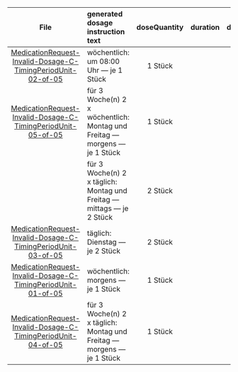 | File | generated dosage instruction text | doseQuantity | duration | durationUnit | frequency | period | periodUnit | Day<br>of<br>Week | Time<br>Of<br>Day | when | bounds[x] |
| :---: | :--- | :---: | :---: | :---: | :---: | :---: | :---: | :---: | :---: | :---: | :---: |
| [MedicationRequest-Invalid-Dosage-C-TimingPeriodUnit-02-of-05](./MedicationRequest-Invalid-Dosage-C-TimingPeriodUnit-02-of-05.html) | wöchentlich: um 08:00 Uhr — je 1 Stück | 1 Stück |  |  | 1 | 1 | wk |  | 08:00:00 |  |  |
| [MedicationRequest-Invalid-Dosage-C-TimingPeriodUnit-05-of-05](./MedicationRequest-Invalid-Dosage-C-TimingPeriodUnit-05-of-05.html) | für 3 Woche(n) 2 x wöchentlich: Montag und Freitag — morgens — je 1 Stück | 1 Stück |  |  | 2 | 1 | wk | mon, fri |  | MORN | {'system': 'http://unitsofmeasure.org', 'value': 3, 'code': 'wk', 'unit': 'Woche(n)'} |
|  | für 3 Woche(n) 2 x täglich: Montag und Freitag — mittags — je 2 Stück | 2 Stück |  |  | 2 | 1 | d | mon, fri |  | NOON | {'system': 'http://unitsofmeasure.org', 'value': 3, 'code': 'wk', 'unit': 'Woche(n)'} |
| [MedicationRequest-Invalid-Dosage-C-TimingPeriodUnit-03-of-05](./MedicationRequest-Invalid-Dosage-C-TimingPeriodUnit-03-of-05.html) | täglich: Dienstag — je 2 Stück | 2 Stück |  |  | 1 | 1 | d | tue |  |  |  |
| [MedicationRequest-Invalid-Dosage-C-TimingPeriodUnit-01-of-05](./MedicationRequest-Invalid-Dosage-C-TimingPeriodUnit-01-of-05.html) | wöchentlich: morgens — je 1 Stück | 1 Stück |  |  | 1 | 1 | wk |  |  | MORN |  |
| [MedicationRequest-Invalid-Dosage-C-TimingPeriodUnit-04-of-05](./MedicationRequest-Invalid-Dosage-C-TimingPeriodUnit-04-of-05.html) | für 3 Woche(n) 2 x täglich: Montag und Freitag — morgens — je 1 Stück | 1 Stück |  |  | 2 | 1 | d | mon, fri |  | MORN | {'system': 'http://unitsofmeasure.org', 'value': 3, 'code': 'wk', 'unit': 'Woche(n)'} |
